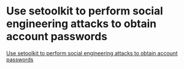 # Use setoolkit to perform social engineering attacks to obtain account passwords
[Use setoolkit to perform social engineering attacks to obtain account passwords](https://aiwithcloud.com/2022/09/16/use_setoolkit_to_perform_social_engineering_attacks_to_obtain_account_passwords/)